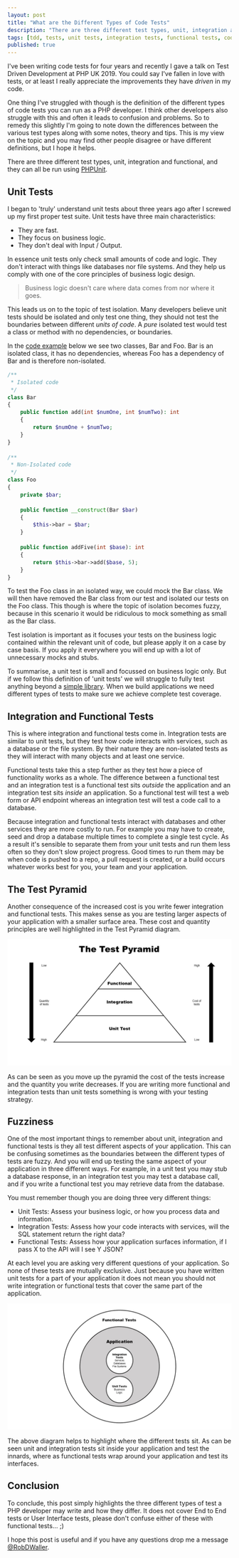 ```yaml
---
layout: post
title: "What are the Different Types of Code Tests"
description: "There are three different test types, unit, integration and functional, and they can all be run using PHPUnit."
tags: [tdd, tests, unit tests, integration tests, functional tests, code tests]
published: true
---
```


I've been writing code tests for four years and recently I gave a talk on Test Driven Development at PHP UK 2019. You could say I've fallen in love with tests, or at least I really appreciate the improvements they have *driven* in my code.

One thing I've struggled with though is the definition of the different types of code tests you can run as a PHP developer. I think other developers also struggle with this and often it leads to confusion and problems. So to remedy this slightly I'm going to note down the differences between the various test types along with some notes, theory and tips. This is my view on the topic and you may find other people disagree or have different definitions, but I hope it helps.

There are three different test types, unit, integration and functional, and they can all be run using [PHPUnit](https://packagist.org/packages/phpunit/phpunit).

## Unit Tests

I began to 'truly' understand unit tests about three years ago after I screwed up my first proper test suite. Unit tests have three main characteristics:

- They are fast.
- They focus on business logic.
- They don't deal with Input / Output.

In essence unit tests only check small amounts of code and logic. They don't interact with things like databases nor file systems. And they help us comply with one of the core principles of business logic design.

> Business logic doesn't care where data comes from nor where it goes.

This leads us on to the topic of test isolation. Many developers believe unit tests should be isolated and only test one thing, they should not test the boundaries between different *units of code*. A *pure* isolated test would test a class or method with no dependencies, or boundaries.

In the [code example](https://3v4l.org/6ghsY) below we see two classes, Bar and Foo. Bar is an isolated class, it has no dependencies, whereas Foo has a dependency of Bar and is therefore non-isolated.

```php
/**
 * Isolated code
 */
class Bar
{
    public function add(int $numOne, int $numTwo): int
    {
        return $numOne + $numTwo;
    }
}

/**
 * Non-Isolated code
 */
class Foo
{
    private $bar;

    public function __construct(Bar $bar)
    {
        $this->bar = $bar;
    }

    public function addFive(int $base): int
    {
        return $this->bar->add($base, 5);
    }
}
```

To test the Foo class in an isolated way, we could mock the Bar class. We will then have removed the Bar class from our test and isolated our tests on the Foo class. This though is where the topic of isolation becomes fuzzy, because in this scenario it would be ridiculous to mock something as small as the Bar class.

Test isolation is important as it focuses your tests on the business logic contained within the relevant unit of code, but please apply it on a case by case basis. If you apply it everywhere you will end up with a lot of unnecessary mocks and stubs.

To summarise, a unit test is small and focussed on business logic only. But if we follow this definition of 'unit tests' we will struggle to fully test anything beyond a [simple library](https://github.com/RobDWaller/ReallySimpleJWT/tree/master/tests). When we build applications we need different types of tests to make sure we achieve complete test coverage.

## Integration and Functional Tests

This is where integration and functional tests come in. Integration tests are similar to unit tests, but they test how code interacts with services, such as a database or the file system. By their nature they are non-isolated tests as they will interact with many objects and at least one service.

Functional tests take this a step further as they test how a piece of functionality works as a whole. The difference between a functional test and an integration test is a functional test sits *outside* the application and an integration test sits *inside* an application. So a functional test will test a web form or API endpoint whereas an integration test will test a code call to a database.

Because integration and functional tests interact with databases and other services they are more costly to run. For example you may have to create, seed and drop a database multiple times to complete a single test cycle. As a result it's sensible to separate them from your unit tests and run them less often so they don't slow project progress. Good times to run them may be when code is pushed to a repo, a pull request is created, or a build occurs whatever works best for you, your team and your application.

## The Test Pyramid

Another consequence of the increased cost is you write fewer integration and functional tests. This makes sense as you are testing larger aspects of your application with a smaller surface area. These cost and quantity principles are well highlighted in the Test Pyramid diagram.

![Test Pyramid](/assets/img/testing-pyramid.jpg)

As can be seen as you move up the pyramid the cost of the tests increase and the quantity you write decreases. If you are writing more functional and integration tests than unit tests something is wrong with your testing strategy.

## Fuzziness

One of the most important things to remember about unit, integration and functional tests is they all test different aspects of your application. This can be confusing sometimes as the boundaries between the different types of tests are fuzzy. And you will end up testing the same aspect of your application in three different ways. For example, in a unit test you may stub a database response, in an integration test you may test a database call, and if you write a functional test you may retrieve data from the database.

You must remember though you are doing three very different things:

- Unit Tests: Assess your business logic, or how you process data and information.
- Integration Tests: Assess how your code interacts with services, will the SQL statement return the right data?
- Functional Tests: Assess how your application surfaces information, if I pass X to the API will I see Y JSON?

At each level you are asking very different questions of your application. So none of these tests are mutually exclusive. Just because you have written unit tests for a part of your application it does not mean you should not write integration or functional tests that cover the same part of the application.

![Test Circles](/assets/img/testing-circles.jpg)

The above diagram helps to highlight where the different tests sit. As can be seen unit and integration tests sit inside your application and test the innards, where as functional tests wrap around your application and test its interfaces.

## Conclusion

To conclude, this post simply highlights the three different types of test a PHP developer may write and how they differ. It does not cover End to End tests or User Interface tests, please don't confuse either of these with functional tests... ;)

I hope this post is useful and if you have any questions drop me a message [@RobDWaller](https://twitter.com/robdwaller).




                                                                                              
